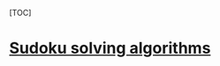 [TOC]

# [Sudoku solving algorithms](https://en.wikipedia.org/wiki/Sudoku_solving_algorithms#Sudoku_brute_force)